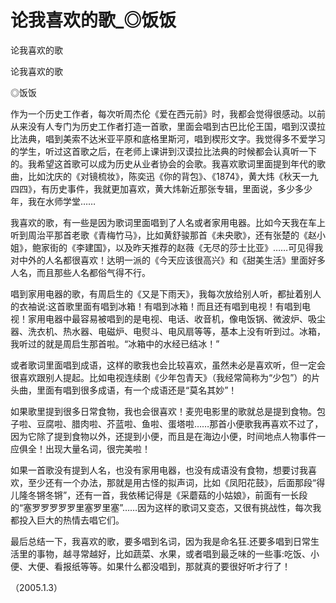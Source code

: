 # 论我喜欢的歌_◎饭饭

论我喜欢的歌

论我喜欢的歌

◎饭饭

作为一个历史工作者，每次听周杰伦《爱在西元前》时，我都会觉得很感动。以前从来没有人专门为历史工作者打造一首歌，里面会唱到古巴比伦王国，唱到汉谟拉比法典，唱到美索不达米亚平原和底格里斯河，唱到楔形文字。我觉得多不爱学习的学生，听过这首歌之后，在老师上课讲到汉谟拉比法典的时候都会认真听一下的。我希望这首歌可以成为历史从业者协会的会歌。我喜欢歌词里面提到年代的歌曲，比如沈庆的《对镜梳妆》，陈奕迅《你的背包》、《1874》，黄大炜《秋天一九四四》，有历史事件，我就更加喜欢，黄大炜新近那张专辑，里面说，多少多少年，我在水师学堂……

我喜欢的歌，有一些是因为歌词里面唱到了人名或者家用电器。比如今天我在车上听到周治平那首老歌《青梅竹马》，比如黄舒骏那首《未央歌》，还有张楚的《赵小姐》，鲍家街的《李建国》，以及昨天推荐的赵薇《无尽的莎士比亚》……可见得我对中外的人名都很喜欢！达明一派的《今天应该很高兴》和《甜美生活》里面好多人名，而且那些人名都俗气得不行。

唱到家用电器的歌，有周启生的《又是下雨天》，我每次放给别人听，都扯着别人的衣袖说:这首歌里面有唱到冰箱！有唱到冰箱！而且还有唱到电视！有唱到电视！家用电器中最容易被唱到的是电视、电话、收音机，像电饭锅、微波炉、吸尘器、洗衣机、热水器、电磁炉、电熨斗、电风扇等等，基本上没有听到过。冰箱，我听过的就是周启生那首啦。“冰箱中的水经已结冰！”

或者歌词里面唱到成语，这样的歌我也会比较喜欢，虽然未必是喜欢听，但一定会很喜欢跟别人提起。比如电视连续剧《少年包青天》（我经常简称为“少包”）的片头曲，里面有唱到很多成语，有一个成语还是“莫名其妙”！

如果歌里提到很多日常食物，我也会很喜欢！麦兜电影里的歌就总是提到食物。包子啦、豆腐啦、腊肉啦、芥蓝啦、鱼啦、蛋塔啦……那首小便歌我再喜欢不过了，因为它除了提到食物以外，还提到小便，而且是在海边小便，时间地点人物事件一应俱全！出现大量名词，很完美啦！

如果一首歌没有提到人名，也没有家用电器，也没有成语没有食物，想要讨我喜欢，至少还有一个办法，那就是用古怪的拟声词，比如《凤阳花鼓》，后面那段“得儿隆冬锵冬锵”，还有一首，我依稀记得是《采蘑菇的小姑娘》，前面有一长段的“塞罗罗罗罗罗里塞罗里塞”……因为这样的歌词又变态，又很有挑战性，每次我都投入巨大的热情去唱它们。

最后总结一下，我喜欢的歌，要多唱到名词，因为我是命名狂.还要多唱到日常生活里的事物，越寻常越好，比如蔬菜、水果，或者唱到最乏味的一些事:吃饭、小便、大便、看报纸等等。如果什么都没唱到，那就真的要很好听才行了！

（2005.1.3）